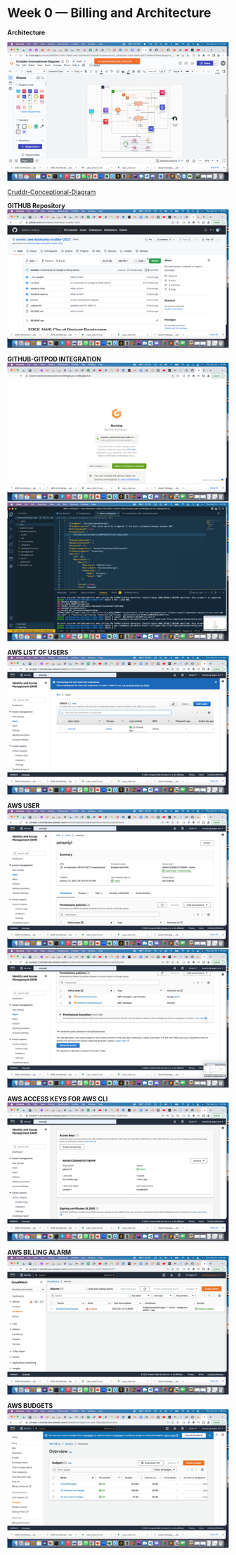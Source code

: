 # Week 0 — Billing and Architecture

**Architecture**

![Cruddr](https://github.com/oewete/aws-bootcamp-cruddur-2023/raw/main/_docs/assets/week0/cruddrdiagram.png)

[Cruddr-Conceptional-Diagram](https://lucid.app/lucidchart/f83915af-2552-46d6-adf3-b0a48e85737e/edit?viewport_loc=-257%2C-16%2C2497%2C1159%2C0_0&invitationId=inv_2615aa58-34d5-4948-9a07-a0b64478e0ec)

**GITHUB Repository**
![Github](https://github.com/oewete/aws-bootcamp-cruddur-2023/raw/main/_docs/assets/week0/aws%20bootcamp%20-%20github%20repository.png)

**GITHUB-GITPOD INTEGRATION**
![Gitpod](https://github.com/oewete/aws-bootcamp-cruddur-2023/raw/main/_docs/assets/week0/aws%20bootcamp%20-%20gitpod%201.png)
![Gitpod+VScode](https://github.com/oewete/aws-bootcamp-cruddur-2023/raw/main/_docs/assets/week0/aws%20bootcamp%20-%20gitpod%202%20%2B%20vscode.png)

**AWS LIST OF USERS**
![List](https://github.com/oewete/aws-bootcamp-cruddur-2023/raw/main/_docs/assets/week0/aws%20bootcamp%20-%20List%20of%20Users.png)

**AWS USER**
![User](https://github.com/oewete/aws-bootcamp-cruddur-2023/raw/main/_docs/assets/week0/aws%20bootcamp%20-%20Admin%20User%201.png)
![User2](https://github.com/oewete/aws-bootcamp-cruddur-2023/raw/main/_docs/assets/week0/aws%20bootcamp%20-%20Admin%20User%202.png)

**AWS ACCESS KEYS FOR AWS CLI**
![Access Key](https://github.com/oewete/aws-bootcamp-cruddur-2023/raw/main/_docs/assets/week0/aws%20bootcamp%20-%20Create%20Access%20keys%20for%20AWS%20CLI.png)

**AWS BILLING ALARM**
![Billing Alarm](https://github.com/oewete/aws-bootcamp-cruddur-2023/raw/main/_docs/assets/week0/aws%20bootcamp%20-%20Cloudwatch%20Alarm.png)

**AWS BUDGETS**
![Budgets](https://github.com/oewete/aws-bootcamp-cruddur-2023/raw/main/_docs/assets/week0/aws%20bootcamp%20-%20Budgets.png)